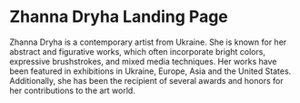 Zhanna Dryha Landing Page
=====

Zhanna Dryha is a contemporary artist from Ukraine. She is known for her abstract and figurative works, which often incorporate bright colors, expressive brushstrokes, and mixed media techniques. Her works have been featured in exhibitions in Ukraine, Europe, Asia and the United States. Additionally, she has been the recipient of several awards and honors for her contributions to the art world.